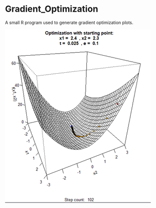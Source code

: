 # Gradient_Optimization

A small R program used to generate gradient optimization plots.

![Graph example](Example.png)